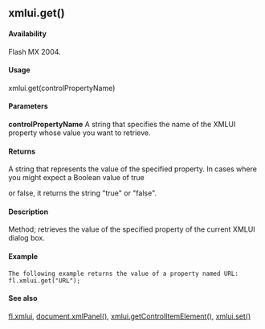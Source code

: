 ## xmlui.get()

#### Availability

Flash MX 2004.

#### Usage

xmlui.get(controlPropertyName)

#### Parameters

**controlPropertyName** A string that specifies the name of the XMLUI property whose value you want to retrieve.

#### Returns

A string that represents the value of the specified property. In cases where you might expect a Boolean value of true
>
or false, it returns the string "true" or "false".

#### Description

Method; retrieves the value of the specified property of the current XMLUI dialog box.

#### Example

```
The following example returns the value of a property named URL: fl.xmlui.get("URL");

```
#### See also

[fl.xmlui](#_bookmark557), [document.xmlPanel()](#_bookmark342), [xmlui.getControlItemElement()](#xmlui.getControlItemElement()), [xmlui.set()](#_bookmark1159)

<span id="xmlui.getControlItemElement()" class="anchor"></span>
